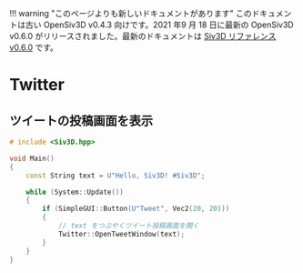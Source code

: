 
!!! warning "このページよりも新しいドキュメントがあります"
	このドキュメントは古い OpenSiv3D v0.4.3 向けです。2021 年9 月 18 日に最新の OpenSiv3D v0.6.0 がリリースされました。最新のドキュメントは [Siv3D リファレンス v0.6.0](https://zenn.dev/reputeless/books/siv3d-documentation) です。

# Twitter

## ツイートの投稿画面を表示

```C++
# include <Siv3D.hpp>

void Main()
{
	const String text = U"Hello, Siv3D! #Siv3D";

	while (System::Update())
	{
		if (SimpleGUI::Button(U"Tweet", Vec2(20, 20)))
		{
			// text をつぶやくツイート投稿画面を開く
			Twitter::OpenTweetWindow(text);
		}
	}
}
```


